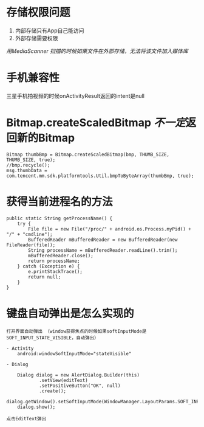 # 存储权限问题

1. 内部存储只有App自己能访问
2. 外部存储需要权限

*用MediaScanner 扫描的时候如果文件在外部存储，无法将该文件加入媒体库*


# 手机兼容性
三星手机拍视频的时候onActivityResult返回的intent是null


# Bitmap.createScaledBitmap  *不一定*返回新的Bitmap
```
Bitmap thumbBmp = Bitmap.createScaledBitmap(bmp, THUMB_SIZE, THUMB_SIZE, true);
//bmp.recycle();
msg.thumbData = com.tencent.mm.sdk.platformtools.Util.bmpToByteArray(thumbBmp, true);
```

# 获得当前进程名的方法
```
public static String getProcessName() {
    try {
        File file = new File("/proc/" + android.os.Process.myPid() + "/" + "cmdline");
        BufferedReader mBufferedReader = new BufferedReader(new FileReader(file));
        String processName = mBufferedReader.readLine().trim();
        mBufferedReader.close();
        return processName;
    } catch (Exception e) {
        e.printStackTrace();
        return null;
    }
}
```

# 键盘自动弹出是怎么实现的
    打开界面自动弹出 （window获得焦点的时候如果softInputMode是SOFT_INPUT_STATE_VISIBLE，自动弹出）

    - Activity 
        android:windowSoftInputMode="stateVisible"

    - Dialog

        Dialog dialog = new AlertDialog.Builder(this)
                .setView(editText)
                .setPositiveButton("OK", null)
                .create();
        dialog.getWindow().setSoftInputMode(WindowManager.LayoutParams.SOFT_INPUT_STATE_VISIBLE);
        dialog.show();

    点击EditText弹出    